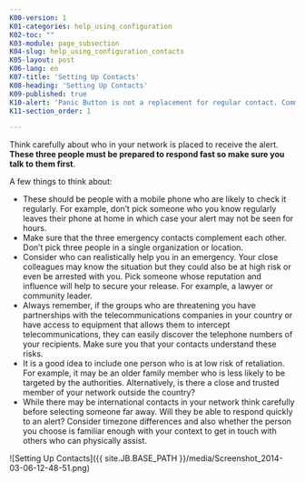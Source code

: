```yaml
---
K00-version: 1
K01-categories: help_using_configuration
K02-toc: ""
K03-module: page_subsection
K04-slug: help_using_configuration_contacts
K05-layout: post
K06-lang: en
K07-title: 'Setting Up Contacts'
K08-heading: 'Setting Up Contacts'
K09-published: true
K10-alert: 'Panic Button is not a replacement for regular contact. Communicate regularly with your network and keep them informed of your planned whereabouts.'
K11-section_order: 1

---
```


Think carefully about who in your network is placed to receive the alert. **These three people must be prepared to respond fast so make sure you talk to them first**. 

A few things to think about:

-	These should be people with a mobile phone who are likely to check it regularly. For example, don’t pick someone who you know regularly leaves their phone at home in which case your alert may not be seen for hours.
-	Make sure that the three emergency contacts complement each other. Don’t pick three people in a single organization or location. 
-	Consider who can realistically help you in an emergency. Your close colleagues may know the situation but they could also be at high risk or even be arrested with you. Pick someone whose reputation and influence will help to secure your release. For example, a lawyer or community leader.
-	Always remember, if the groups who are threatening you have partnerships with the telecommunications companies in your country or have access to equipment that allows them to intercept telecommunications, they can easily discover the telephone numbers of your recipients. Make sure you that your contacts understand these risks. 
- It is a good idea to include one person who is at low risk of retaliation. For example, it may be an older family member who is less likely to be targeted by the authorities. Alternatively, is there a close and trusted member of your network outside the country? 
-	While there may be international contacts in your network think carefully before selecting someone far away. Will they be able to respond quickly to an alert? Consider timezone differences and also whether the person you choose is familiar enough with your context to get in touch with others who can physically assist.

![Setting Up Contacts]({{ site.JB.BASE_PATH }}/media/Screenshot_2014-03-06-12-48-51.png)